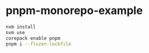 # pnpm-monorepo-example

```sh
nvm install
nvm use
corepack enable pnpm
pnpm i --flozen-lockfile
```